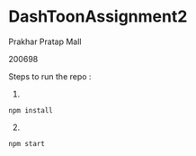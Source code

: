 # DashToonAssignment2

Prakhar Pratap Mall

200698

Steps to run the repo :

1.
```
npm install
```
2.
```
npm start
```

